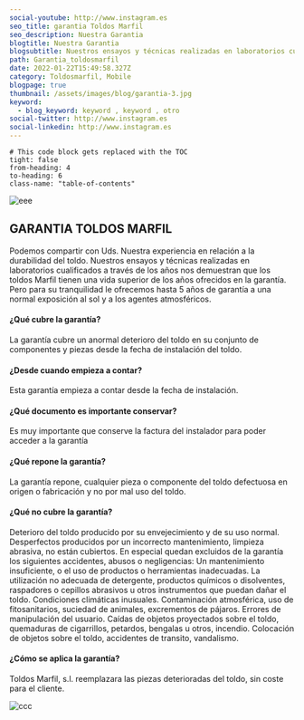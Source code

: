 ```yaml
---
social-youtube: http://www.instagram.es
seo_title: garantia Toldos Marfil
seo_description: Nuestra Garantia
blogtitle: Nuestra Garantia
blogsubtitle: Nuestros ensayos y técnicas realizadas en laboratorios cualificados a través de los años nos demuestran que los toldos Marfil tienen una vida superior de los años ofrecidos en la garantía.
path: Garantia_toldosmarfil
date: 2022-01-22T15:49:58.327Z
category: Toldosmarfil, Mobile
blogpage: true
thumbnail: /assets/images/blog/garantia-3.jpg
keyword:
  - blog_keyword: keyword , keyword , otro
social-twitter: http://www.instagram.es
social-linkedin: http://www.instagram.es
---
```


```toc
# This code block gets replaced with the TOC
tight: false
from-heading: 4
to-heading: 6
class-name: "table-of-contents"
```
![eee](/assets/images/blog/garantia-3.jpg)
## GARANTIA TOLDOS MARFIL
Podemos compartir con Uds. Nuestra experiencia en relación a la durabilidad del toldo. Nuestros ensayos y técnicas realizadas en laboratorios cualificados a través de los años nos demuestran que los toldos Marfil tienen una vida superior de los años ofrecidos en la garantía.
Pero para su tranquilidad le ofrecemos hasta 5 años de garantía a una normal exposición al sol y a los agentes atmosféricos.

#### ¿Qué cubre la garantía?
La garantía cubre un anormal deterioro del toldo en su conjunto de componentes y piezas desde la fecha de instalación del toldo.

#### ¿Desde cuando empieza a contar?
Esta garantía empieza a contar desde la fecha de instalación.

#### ¿Qué documento es importante conservar?
Es muy importante que conserve la factura del instalador para poder acceder a la garantía

#### ¿Qué repone la garantía?
La garantía repone, cualquier pieza o componente del toldo defectuosa en origen o fabricación y no por mal uso del toldo.

#### ¿Qué no cubre la garantía?
Deterioro del toldo producido por su envejecimiento y de su uso normal. Desperfectos producidos por un incorrecto mantenimiento, limpieza abrasiva, no están cubiertos. En especial quedan excluidos de la garantía los siguientes accidentes, abusos o negligencias:
Un mantenimiento insuficiente, o el uso de productos o herramientas inadecuadas. La utilización no adecuada de detergente, productos químicos o disolventes, raspadores o cepillos abrasivos u otros instrumentos que puedan dañar el toldo. Condiciones climáticas inusuales. Contaminación atmosférica, uso de fitosanitarios, suciedad de animales, excrementos de pájaros. Errores de manipulación del usuario. Caídas de objetos proyectados sobre el toldo, quemaduras de cigarrillos, petardos, bengalas u otros, incendio. Colocación de objetos sobre el toldo, accidentes de transito, vandalismo.

#### ¿Cómo se aplica la garantía?
Toldos Marfil, s.l. reemplazara las piezas deterioradas del toldo, sin coste para el cliente.

![ccc](/assets/images/tema2/home.jpg)


